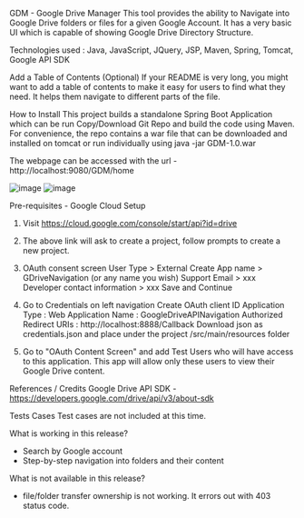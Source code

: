 GDM - Google Drive Manager
This tool provides the ability to Navigate into Google Drive folders or files for a given Google Account. It has a very basic UI which is capable of showing Google Drive Directory Structure.

Technologies used : Java, JavaScript, JQuery, JSP, Maven, Spring, Tomcat, Google API SDK

Add a Table of Contents (Optional)
If your README is very long, you might want to add a table of contents to make it easy for users to find what they need. It helps them navigate to different parts of the file.

How to Install
This project builds a standalone Spring Boot Application which can be run 
Copy/Download Git Repo and build the code using Maven. For convenience, the repo contains a war file that can be downloaded and installed on tomcat or run individually using 
java -jar GDM-1.0.war 

The webpage can be accessed with the url - http://localhost:9080/GDM/home

![image](https://user-images.githubusercontent.com/69950262/123526490-c791f700-d6c7-11eb-8f6c-430f11ada613.png)
![image](https://user-images.githubusercontent.com/69950262/123526816-e09ba780-d6c9-11eb-8fc6-5613ecccf344.png)


Pre-requisites - Google Cloud Setup
1. Visit https://cloud.google.com/console/start/api?id=drive
2. The above link will ask to create a project, follow prompts to create a new project.
3. OAuth consent screen
    User Type > External
    Create
    App name > GDriveNavigation (or any name you wish)
    Support Email > xxx
    Developer contact information > xxx
    Save and Continue

3. Go to Credentials on left navigation
   Create OAuth client ID
   Application Type : Web Application
   Name : GoogleDriveAPINavigation
   Authorized Redirect URIs : http://localhost:8888/Callback 
   Download json as credentials.json and place under the project /src/main/resources folder
  
4. Go to "OAuth Content Screen" and add Test Users who will have access to this application. This app will allow only these users to view their Google Drive content.

References / Credits
Google Drive API SDK - https://developers.google.com/drive/api/v3/about-sdk

Tests Cases
Test cases are not included at this time.

What is working in this release?
- Search by Google account
- Step-by-step navigation into folders and their content

What is not available in this release?
- file/folder transfer ownership is not working. It errors out with 403 status code.
